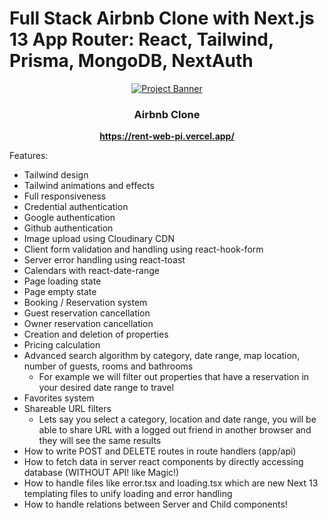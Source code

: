 # Full Stack Airbnb Clone with Next.js 13 App Router: React, Tailwind, Prisma, MongoDB, NextAuth

<div align="center">
 <a href="https://rent-web-pi.vercel.app/" target="_blank">
 <img src="https://user-images.githubusercontent.com/23248726/229031522-64a49ad0-66f7-4ea8-94a8-f64a0bb56736.png" alt="Project Banner">
</a>
 <h3 align="center">Airbnb Clone</h3>
 <div align="center">
    <a href="https://rent-web-pi.vercel.app/" target="_blank"><b>https://rent-web-pi.vercel.app/</b></a>
</div>
</div>

Features:

- Tailwind design
- Tailwind animations and effects
- Full responsiveness
- Credential authentication
- Google authentication
- Github authentication
- Image upload using Cloudinary CDN
- Client form validation and handling using react-hook-form
- Server error handling using react-toast
- Calendars with react-date-range
- Page loading state
- Page empty state
- Booking / Reservation system
- Guest reservation cancellation
- Owner reservation cancellation
- Creation and deletion of properties
- Pricing calculation
- Advanced search algorithm by category, date range, map location, number of guests, rooms and bathrooms
  - For example we will filter out properties that have a reservation in your desired date range to travel
- Favorites system
- Shareable URL filters
  - Lets say you select a category, location and date range, you will be able to share URL with a logged out friend in another browser and they will see the same results
- How to write POST and DELETE routes in route handlers (app/api)
- How to fetch data in server react components by directly accessing database (WITHOUT API! like Magic!)
- How to handle files like error.tsx and loading.tsx which are new Next 13 templating files to unify loading and error handling
- How to handle relations between Server and Child components!
